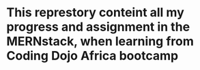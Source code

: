 # This represtory conteint all my progress and assignment in the MERNstack, when learning from Coding Dojo Africa bootcamp
